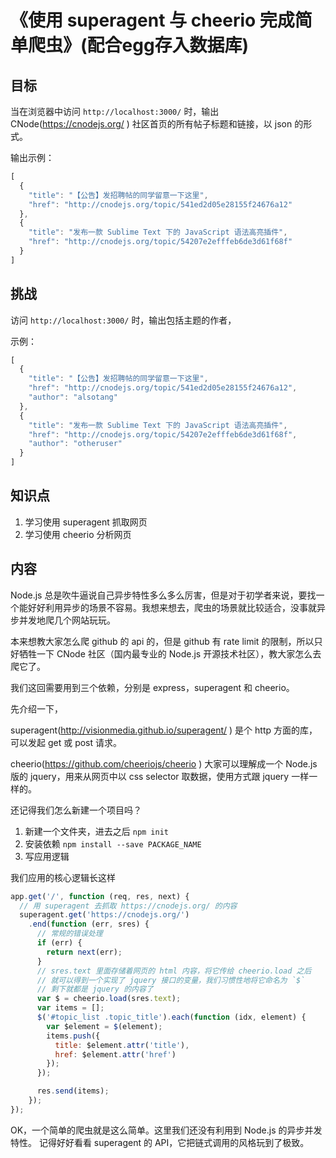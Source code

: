 # 《使用 superagent 与 cheerio 完成简单爬虫》(配合egg存入数据库)

## 目标

当在浏览器中访问 `http://localhost:3000/` 时，输出 CNode(https://cnodejs.org/ ) 社区首页的所有帖子标题和链接，以 json 的形式。

输出示例：

```js
[
  {
    "title": "【公告】发招聘帖的同学留意一下这里",
    "href": "http://cnodejs.org/topic/541ed2d05e28155f24676a12"
  },
  {
    "title": "发布一款 Sublime Text 下的 JavaScript 语法高亮插件",
    "href": "http://cnodejs.org/topic/54207e2efffeb6de3d61f68f"
  }
]

```

## 挑战

访问 `http://localhost:3000/` 时，输出包括主题的作者，

示例：

```js
[
  {
    "title": "【公告】发招聘帖的同学留意一下这里",
    "href": "http://cnodejs.org/topic/541ed2d05e28155f24676a12",
    "author": "alsotang"
  },
  {
    "title": "发布一款 Sublime Text 下的 JavaScript 语法高亮插件",
    "href": "http://cnodejs.org/topic/54207e2efffeb6de3d61f68f",
    "author": "otheruser"
  }
]
```

## 知识点

1. 学习使用 superagent 抓取网页
2. 学习使用 cheerio 分析网页

## 内容

Node.js 总是吹牛逼说自己异步特性多么多么厉害，但是对于初学者来说，要找一个能好好利用异步的场景不容易。我想来想去，爬虫的场景就比较适合，没事就异步并发地爬几个网站玩玩。

本来想教大家怎么爬 github 的 api 的，但是 github 有 rate limit 的限制，所以只好牺牲一下 CNode 社区（国内最专业的 Node.js 开源技术社区），教大家怎么去爬它了。

我们这回需要用到三个依赖，分别是 express，superagent 和 cheerio。

先介绍一下，

superagent(http://visionmedia.github.io/superagent/ ) 是个 http 方面的库，可以发起 get 或 post 请求。

cheerio(https://github.com/cheeriojs/cheerio ) 大家可以理解成一个 Node.js 版的 jquery，用来从网页中以 css selector 取数据，使用方式跟 jquery 一样一样的。

还记得我们怎么新建一个项目吗？

1. 新建一个文件夹，进去之后 `npm init`
1. 安装依赖 `npm install --save PACKAGE_NAME`
1. 写应用逻辑

我们应用的核心逻辑长这样

```js
app.get('/', function (req, res, next) {
  // 用 superagent 去抓取 https://cnodejs.org/ 的内容
  superagent.get('https://cnodejs.org/')
    .end(function (err, sres) {
      // 常规的错误处理
      if (err) {
        return next(err);
      }
      // sres.text 里面存储着网页的 html 内容，将它传给 cheerio.load 之后
      // 就可以得到一个实现了 jquery 接口的变量，我们习惯性地将它命名为 `$`
      // 剩下就都是 jquery 的内容了
      var $ = cheerio.load(sres.text);
      var items = [];
      $('#topic_list .topic_title').each(function (idx, element) {
        var $element = $(element);
        items.push({
          title: $element.attr('title'),
          href: $element.attr('href')
        });
      });

      res.send(items);
    });
});
```
OK，一个简单的爬虫就是这么简单。这里我们还没有利用到 Node.js 的异步并发特性。
记得好好看看 superagent 的 API，它把链式调用的风格玩到了极致。
